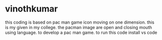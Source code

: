 # vinothkumar
this coding is based on pac man game icon moving on one dimension.
this is my given in my college.
the pacman image are open and closing mouth using language.
to develop a pac man game.
to run this code install vs code
